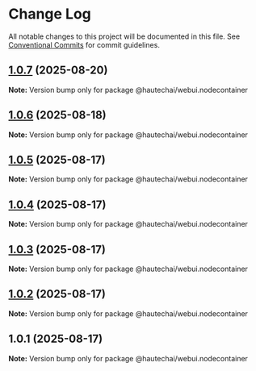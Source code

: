 # Change Log

All notable changes to this project will be documented in this file.
See [Conventional Commits](https://conventionalcommits.org) for commit guidelines.

## [1.0.7](https://github.com/HautechAI/webui/compare/@hautechai/webui.nodecontainer@1.0.6...@hautechai/webui.nodecontainer@1.0.7) (2025-08-20)

**Note:** Version bump only for package @hautechai/webui.nodecontainer

## [1.0.6](https://github.com/HautechAI/webui/compare/@hautechai/webui.nodecontainer@1.0.5...@hautechai/webui.nodecontainer@1.0.6) (2025-08-18)

**Note:** Version bump only for package @hautechai/webui.nodecontainer

## [1.0.5](https://github.com/HautechAI/webui/compare/@hautechai/webui.nodecontainer@1.0.4...@hautechai/webui.nodecontainer@1.0.5) (2025-08-17)

**Note:** Version bump only for package @hautechai/webui.nodecontainer

## [1.0.4](https://github.com/HautechAI/webui/compare/@hautechai/webui.nodecontainer@1.0.3...@hautechai/webui.nodecontainer@1.0.4) (2025-08-17)

**Note:** Version bump only for package @hautechai/webui.nodecontainer

## [1.0.3](https://github.com/HautechAI/webui/compare/@hautechai/webui.nodecontainer@1.0.2...@hautechai/webui.nodecontainer@1.0.3) (2025-08-17)

**Note:** Version bump only for package @hautechai/webui.nodecontainer

## [1.0.2](https://github.com/HautechAI/webui/compare/@hautechai/webui.nodecontainer@1.0.1...@hautechai/webui.nodecontainer@1.0.2) (2025-08-17)

**Note:** Version bump only for package @hautechai/webui.nodecontainer

## 1.0.1 (2025-08-17)

**Note:** Version bump only for package @hautechai/webui.nodecontainer
